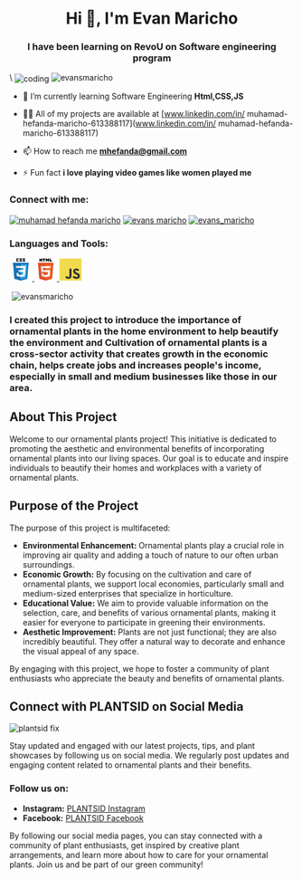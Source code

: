 <h1 align="center">Hi 👋, I'm Evan Maricho</h1>
<h3 align="center">I have been learning on RevoU on Software engineering program</h3>\
<img align="center" alt="coding" width="500" src="https://i.gifer.com/3AyY.gif"

<p align="left"> <img src="https://komarev.com/ghpvc/?username=evansmaricho&label=Profile%20views&color=0e75b6&style=flat" alt="evansmaricho" /> </p>

- 🌱 I’m currently learning Software Engineering **Html,CSS,JS**

- 👨‍💻 All of my projects are available at [www.linkedin.com/in/ muhamad-hefanda-maricho-613388117](www.linkedin.com/in/ muhamad-hefanda-maricho-613388117)

- 📫 How to reach me **mhefanda@gmail.com**

- ⚡ Fun fact **i love playing video games like women played me**

<h3 align="left">Connect with me:</h3>
<p align="left">
<a href="https://linkedin.com/in/muhamad hefanda maricho" target="blank"><img align="center" src="https://raw.githubusercontent.com/rahuldkjain/github-profile-readme-generator/master/src/images/icons/Social/linked-in-alt.svg" alt="muhamad hefanda maricho" height="30" width="40" /></a>
<a href="https://fb.com/evans maricho" target="blank"><img align="center" src="https://raw.githubusercontent.com/rahuldkjain/github-profile-readme-generator/master/src/images/icons/Social/facebook.svg" alt="evans maricho" height="30" width="40" /></a>
<a href="https://instagram.com/evans_maricho" target="blank"><img align="center" src="https://raw.githubusercontent.com/rahuldkjain/github-profile-readme-generator/master/src/images/icons/Social/instagram.svg" alt="evans_maricho" height="30" width="40" /></a>
</p>

<h3 align="left">Languages and Tools:</h3>
<p align="left"> <a href="https://www.w3schools.com/css/" target="_blank" rel="noreferrer"> <img src="https://raw.githubusercontent.com/devicons/devicon/master/icons/css3/css3-original-wordmark.svg" alt="css3" width="40" height="40"/> </a> <a href="https://www.w3.org/html/" target="_blank" rel="noreferrer"> <img src="https://raw.githubusercontent.com/devicons/devicon/master/icons/html5/html5-original-wordmark.svg" alt="html5" width="40" height="40"/> </a> <a href="https://developer.mozilla.org/en-US/docs/Web/JavaScript" target="_blank" rel="noreferrer"> <img src="https://raw.githubusercontent.com/devicons/devicon/master/icons/javascript/javascript-original.svg" alt="javascript" width="40" height="40"/> </a> </p>

<p>&nbsp;<img align="center" src="https://github-readme-stats.vercel.app/api?username=evansmaricho&show_icons=true&locale=en" alt="evansmaricho" /></p>



### I created this project to introduce the importance of ornamental plants in the home environment to help beautify the environment and Cultivation of ornamental plants is a cross-sector activity that creates growth in the economic chain, helps create jobs and increases people's income, especially in small and medium businesses like those in our area.

## About This Project

Welcome to our ornamental plants project! This initiative is dedicated to promoting the aesthetic and environmental benefits of incorporating ornamental plants into our living spaces. Our goal is to educate and inspire individuals to beautify their homes and workplaces with a variety of ornamental plants.

## Purpose of the Project

The purpose of this project is multifaceted:

- **Environmental Enhancement:** Ornamental plants play a crucial role in improving air quality and adding a touch of nature to our often urban surroundings.
- **Economic Growth:** By focusing on the cultivation and care of ornamental plants, we support local economies, particularly small and medium-sized enterprises that specialize in horticulture.
- **Educational Value:** We aim to provide valuable information on the selection, care, and benefits of various ornamental plants, making it easier for everyone to participate in greening their environments.
- **Aesthetic Improvement:** Plants are not just functional; they are also incredibly beautiful. They offer a natural way to decorate and enhance the visual appeal of any space.

By engaging with this project, we hope to foster a community of plant enthusiasts who appreciate the beauty and benefits of ornamental plants.

## Connect with PLANTSID on Social Media
![plantsid fix](https://github.com/EvansMaricho/assigmentweek1/assets/171814289/4b36d507-7204-431f-b9bb-a7b281bcf562)

Stay updated and engaged with our latest projects, tips, and plant showcases by following us on social media. We regularly post updates and engaging content related to ornamental plants and their benefits.

### Follow us on:

- **Instagram:** [PLANTSID Instagram](https://instagram.com/plantsid) 
- **Facebook:** [PLANTSID Facebook](https://facebook.com/plantsid)

By following our social media pages, you can stay connected with a community of plant enthusiasts, get inspired by creative plant arrangements, and learn more about how to care for your ornamental plants. Join us and be part of our green community!
